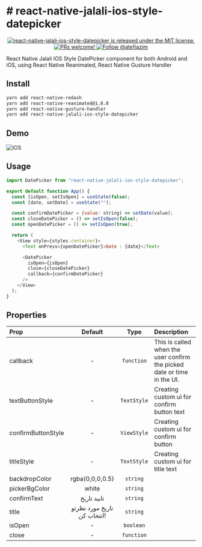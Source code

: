 # # react-native-jalali-ios-style-datepicker

<p align="center">
  <a href="https://github.com/AZIMAT/react-native-jalali-ios-style-datepicker/blob/main/LICENSE">
    <img src="https://img.shields.io/badge/license-MIT-blue.svg" alt="react-native-jalali-ios-style-datepicker is released under the MIT license." />
  </a>
  <a href="">
    <img src="https://img.shields.io/badge/PRs-welcome-brightgreen.svg" alt="PRs welcome!" />
  </a>
  <a href="https://twitter.com/intent/follow?screen_name=atefiazim">
    <img src="https://img.shields.io/twitter/follow/atefiazim.svg?label=Follow%20@atefiazim" alt="Follow @atefiazim" />
  </a>
</p>

React Native Jalali IOS Style DatePicker component for both Android and iOS, using React Native Reanimated, React Native Gusture Handler

## Install

```bash
yarn add react-native-redash
yarn add react-native-reanimated@1.8.0
yarn add react-native-gusture-handler
yarn add react-native-jalali-ios-style-datepicker
```

## Demo

![IOS](https://github.com/AZIMAT/react-native-jalali-ios-style-datepicker/raw/main/Simulator%20Screen%20Recording%20-%20iPhone%2012%20-%202021-07-10%20at%2020.09.26.gif)

## Usage

```javascript
import DatePicker from "react-native-jalali-ios-style-datepicker";

export default function App() {
  const [isOpen, setIsOpen] = useState(false);
  const [date, setDate] = useState("");

  const confirmDatePicker = (value: string) => setDate(value);
  const closeDatePicker = () => setIsOpen(false);
  const openDatePicker = () => setIsOpen(true);

  return (
    <View style={styles.container}>
      <Text onPress={openDatePicker}>Date : {date}</Text>

      <DatePicker
        isOpen={isOpen}
        close={closeDatePicker}
        callback={confirmDatePicker}
      />
    </View>
  );
}
```

## Properties

| Prop               |           Default           |    Type     | Description                                                             |
| :----------------- | :-------------------------: | :---------: | :---------------------------------------------------------------------- |
| callback           |              -              | `function`  | This is called when the user confirm the picked date or time in the UI. |
| textButtonStyle    |              -              | `TextStyle` | Creating custom ui for confirm button text                              |
| confirmButtonStyle |              -              | `ViewStyle` | Creating custom ui for confirm button                                   |
| titleStyle         |              -              | `TextStyle` | Creating custom ui for title text                                       |
| backdropColor      |       rgba(0,0,0,0.5)       |  `string`   |                                                                         |
| pickerBgColor      |            white            |  `string`   |                                                                         |
| confirmText        |         تایید تاریخ         |  `string`   |                                                                         |
| title              | تاریخ مورد نظرتو انتخاب کن! |  `string`   |                                                                         |
| isOpen             |              -              |  `boolean`  |                                                                         |
| close              |              -              | `function`  |                                                                         |
